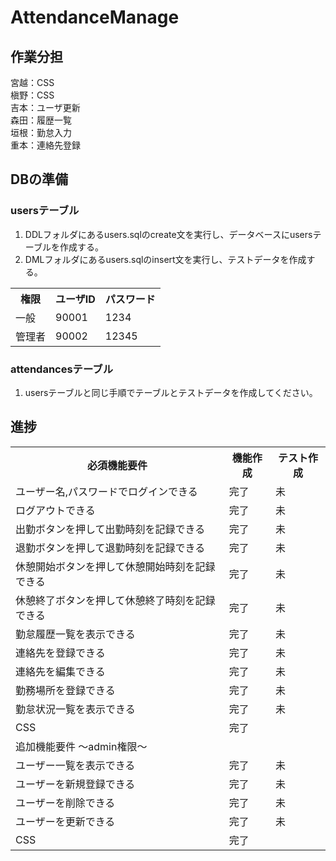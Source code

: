 # AttendanceManage

## 作業分担

宮越：CSS<br>
槇野：CSS<br>
吉本：ユーザ更新<br>
森田：履歴一覧<br>
垣根：勤怠入力<br>
重本：連絡先登録<br>

## DBの準備
### usersテーブル
<ol>
  <li>DDLフォルダにあるusers.sqlのcreate文を実行し、データベースにusersテーブルを作成する。</li>
  <li>DMLフォルダにあるusers.sqlのinsert文を実行し、テストデータを作成する。<br></li>
</ol>
<table>
  <tr>
    <th>権限</th><th>ユーザID</th><th>パスワード</th>
  </tr>
  <tr>
    <td>一般</td><td>90001</td><td>1234</td>
  </tr>
  <tr>
    <td>管理者</td><td>90002</td><td>12345</td>
  </tr>
</table>

### attendancesテーブル
<ol>
  <li>usersテーブルと同じ手順でテーブルとテストデータを作成してください。</li>
</ol>

## 進捗
<table>
  <tr>
    <th>必須機能要件</th>
    <th>機能作成</th>
    <th>テスト作成</th>
  </tr>
  <tr>
    <td>ユーザー名,パスワードでログインできる</td>
    <td>完了</td>
    <td>未</td>
  </tr>
  <tr>
    <td>ログアウトできる</td>
    <td>完了</td>
    <td>未</td>
  </tr>
  <tr>
    <td>出勤ボタンを押して出勤時刻を記録できる</td>
    <td>完了</td>
    <td>未</td>
  </tr>
  <tr>
    <td>退勤ボタンを押して退勤時刻を記録できる</td>
    <td>完了</td>
    <td>未</td>
  </tr>
  <tr>
    <td>休憩開始ボタンを押して休憩開始時刻を記録できる</td>
    <td>完了</td>
    <td>未</td>
  </tr>
  <tr>
    <td>休憩終了ボタンを押して休憩終了時刻を記録できる</td>
    <td>完了</td>
    <td>未</td>
  </tr>
  <tr>
    <td>勤怠履歴一覧を表示できる</td>
    <td>完了</td>
    <td>未</td>
  </tr>
  <tr>
    <td>連絡先を登録できる</td>
    <td>完了</td>
    <td>未</td>
  </tr>
  <tr>
    <td>連絡先を編集できる</td>
    <td>完了</td>
    <td>未</td>
  </tr>
  <tr>
    <td>勤務場所を登録できる</td>
    <td>完了</td>
    <td>未</td>
  </tr>
  <tr>
    <td>勤怠状況一覧を表示できる</td>
    <td>完了</td>
    <td>未</td>
  </tr>
  <tr>
    <td>CSS</td>
    <td>完了</td>
    <td></td>
  </tr>
  <tr>
    <td colspan="3">追加機能要件 〜admin権限〜</td>
  </tr>
  <tr>
    <td>ユーザー一覧を表示できる</td>
    <td>完了</td>
    <td>未</td>
  </tr>
  <tr>
    <td>ユーザーを新規登録できる</td>
    <td>完了</td>
    <td>未</td>
  </tr>
  <tr>
    <td>ユーザーを削除できる</td>
    <td>完了</td>
    <td>未</td>
  </tr>
  <tr>
    <td>ユーザーを更新できる</td>
    <td>完了</td>
    <td>未</td>
  </tr>
  <tr>
    <td>CSS</td>
    <td>完了</td>
    <td></td>
  </tr>
</table>


